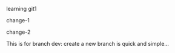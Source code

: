 learning git1

change-1

change-2

This is for branch dev: create a new branch is quick and simple...

